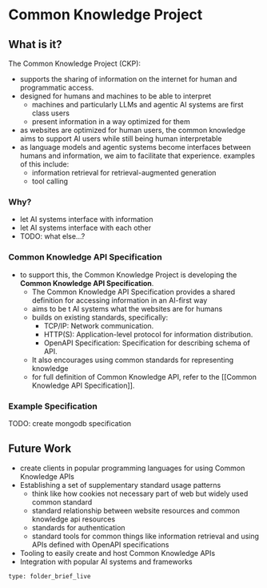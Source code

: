 # Common Knowledge Project

## What is it?

The Common Knowledge Project (CKP):

- supports the sharing of information on the internet for human and programmatic access.
- designed for humans and machines to be able to interpret
  - machines and particularly LLMs and agentic AI systems are first class users
  - present information in a way optimized for them
- as websites are optimized for human users, the common knowledge aims to support AI users while still being human interpretable
- as language models and agentic systems become interfaces between humans and information, we aim to facilitate that experience. examples of this include:
  - information retrieval for retrieval-augmented generation
  - tool calling

### Why?

- let AI systems interface with information
- let AI systems interface with each other
- TODO: what else...?

### Common Knowledge API Specification

- to support this, the Common Knowledge Project is developing the **Common Knowledge API Specification**.
  - The Common Knowledge API Specification provides a shared definition for accessing information in an AI-first way
  - aims to be t AI systems what the websites are for humans
  - builds on existing standards, specifically:
    - TCP/IP: Network communication.
    - HTTP(S): Application-level protocol for information distribution.
    - OpenAPI Specification: Specification for describing schema of API.
  - It also encourages using common standards for representing knowledge
  - for full definition of Common Knowledge API, refer to the [[Common Knowledge API Specification]].

### Example Specification

TODO: create mongodb specification

## Future Work

- create clients in popular programming languages for using Common Knowledge APIs
- Establishing a set of supplementary standard usage patterns
  - think like how cookies not necessary part of web but widely used common standard
  - standard relationship between website resources and common knowledge api resources
  - standards for authentication
  - standard tools for common things like information retrieval and using APIs defined with OpenAPI specifications
- Tooling to easily create and host Common Knowledge APIs
- Integration with popular AI systems and frameworks

```ccard
type: folder_brief_live
```
